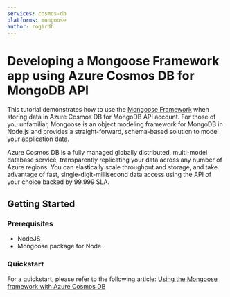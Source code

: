 ```yaml
---
services: cosmos-db
platforms: mongoose
author: rogirdh
---
```


# Developing a Mongoose Framework app using Azure Cosmos DB for MongoDB API
This tutorial demonstrates how to use the [Mongoose Framework](http://mongoosejs.com/) when storing data in Azure Cosmos DB for MongoDB API account. For those of you unfamiliar, Mongoose is an object modeling framework for MongoDB in Node.js and provides a straight-forward, schema-based solution to model your application data.

Azure Cosmos DB is a fully managed globally distributed, multi-model database service, transparently replicating your data across any number of Azure regions. You can elastically scale throughput and storage, and take advantage of fast, single-digit-millisecond data access using the API of your choice backed by 99.999 SLA.

## Getting Started

### Prerequisites

- NodeJS
- Mongoose package for Node

### Quickstart

For a quickstart, please refer to the following article: [Using the Mongoose framework with Azure Cosmos DB](https://docs.microsoft.com/en-us/azure/cosmos-db/mongodb-mongoose)
